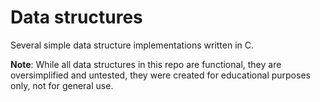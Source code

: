 Data structures
========

Several simple data structure implementations written in C.


**Note**: While all data structures in this repo are functional, they are oversimplified and untested,
          they were created for educational purposes only, not for general use.